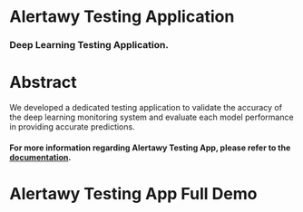 # Alertawy Testing Application
### Deep Learning Testing Application.

# Abstract
We developed a dedicated testing application to validate the accuracy of the deep learning monitoring system and evaluate each model performance in providing accurate predictions.

#### For more information regarding Alertawy Testing App, please refer to the [documentation]().

# Alertawy Testing App Full Demo

